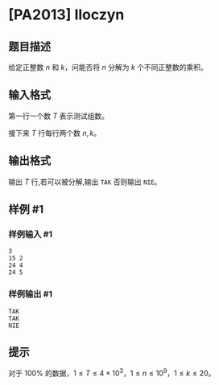 # [PA2013] Iloczyn

## 题目描述

给定正整数 $n$ 和 $k$，问能否将 $n$ 分解为 $k$ 个不同正整数的乘积。

## 输入格式

第一行一个数 $T$ 表示测试组数。

接下来 $T$ 行每行两个数 $n,k$。

## 输出格式

输出 $T$ 行,若可以被分解,输出 `TAK` 否则输出 `NIE`。

## 样例 #1

### 样例输入 #1
```
3
15 2
24 4
24 5
```

### 样例输出 #1

```
TAK
TAK
NIE
```

## 提示

对于 $100\%$ 的数据，$1\le T\le 4\times 10^3$，$1\le n\le 10^9$，$1\le k\le 20$。
